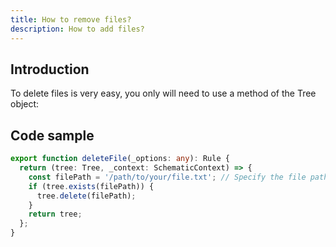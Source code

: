 ```yaml
---
title: How to remove files?
description: How to add files?
---
```

## Introduction

To delete files is very easy, you only will need to use a method of the Tree object:

## Code sample

```ts
export function deleteFile(_options: any): Rule {
  return (tree: Tree, _context: SchematicContext) => {
    const filePath = '/path/to/your/file.txt'; // Specify the file path here
    if (tree.exists(filePath)) {
      tree.delete(filePath);
    }
    return tree;
  };
}
```
